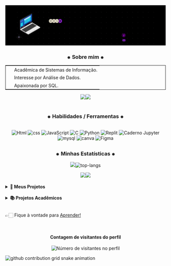 <img src="https://github.com/GiovanaMerces/GiovanaMerces/blob/af84c6e36f857bfa2b734d5f0fe8edc35790a9e1/_banner%20github.gif">

<div align="center">
  <h3>⁕ Sobre mim ⁕</h3>

  <table style="border: 1px solid; margin-left: auto; margin-right: auto;">
    <tr>
      <td><img src="https://media.tenor.com/FbTWLMuy8dgAAAAi/lcv-80s-computer.gif" width="16" height="16"> Acadêmica de Sistemas de Informação.</td>
    </tr>
    <tr>
      <td><img src="https://media.tenor.com/sUiwSBs8S6QAAAAi/dice-game.gif" width="16" height="16"> Interesse por Análise de Dados.</td>
    </tr>
    <tr>
      <td><img src="https://media.tenor.com/2dN-bcf5bQIAAAAi/purple-heart-pixel-heart.gif" width="16" height="16"> Apaixonada por SQL.</td>
    </tr>
  </table>
</div>

<div align="center">
   <img src="https://media.tenor.com/C9Dy-V7KTMMAAAAi/line.gif" Height="10"><img src="https://media.tenor.com/C9Dy-V7KTMMAAAAi/line.gif" Height="10">
</div>

<br>

<div align="center">
 <h3>⁕ Habilidades / Ferramentas ⁕</h3>
<br>
  
  <img src="https://user-images.githubusercontent.com/25181517/192158954-f88b5814-d510-4564-b285-dff7d6400dad.png" alt="Html" Height="55" Width="55"/>
  <img src="https://user-images.githubusercontent.com/25181517/183898674-75a4a1b1-f960-4ea9-abcb-637170a00a75.png" alt="css" Height="55" Width="55"/>
  <img src="https://user-images.githubusercontent.com/25181517/117447155-6a868a00-af3d-11eb-9cfe-245df15c9f3f.png" alt="JavaScript" Height="45" Width="45"/>
  <img src="https://user-images.githubusercontent.com/25181517/192106070-46255bcf-65e6-4c6b-a296-bf8d0d8fb2a7.png" alt="C" Height="45" Width="45"/>
  <img src="https://user-images.githubusercontent.com/25181517/183423507-c056a6f9-1ba8-4312-a350-19bcbc5a8697.png" alt="Python" Height="45" Width="45"/>
  <img src="https://cdn.jsdelivr.net/gh/devicons/devicon@latest/icons/replit/replit-original.svg" alt="Replit" Height="45" Width="45"/>
  <img src="https://user-images.githubusercontent.com/25181517/183914128-3fc88b4a-4ac1-40e6-9443-9a30182379b7.png" alt="Caderno Jupyter" Height="48" Width="48"/>
  <img src="https://user-images.githubusercontent.com/25181517/183896128-ec99105a-ec1a-4d85-b08b-1aa1620b2046.png" alt="mysql" Height="55" Width="55"/>
  <img src="https://github-production-user-asset-6210df.s3.amazonaws.com/136815194/253220886-02494c7c-de6a-43a6-9293-6369696842ed.png" alt="canva" Height="55" Width="55"/>
  <img src="https://user-images.githubusercontent.com/25181517/189715289-df3ee512-6eca-463f-a0f4-c10d94a06b2f.png" alt="Figma" Height="45" Width="45"/>

</div>
</h3>

##

<div align="center">
 <h3>⁕ Minhas Estatísticas ⁕</h3>
</div>



<p align="center">
  <img src="https://github-readme-stats.vercel.app/api?username=GiovanaMerces&show_icons=true&theme=midnight-purple&include_all_commits=false&count_private=true&hide_border=true&bg_color=00000000"/><img src="https://github-readme-stats.vercel.app/api/top-langs/?username=GiovanaMerces&show_icons=true&layout=compact&theme=midnight-purple&hide_border=true&bg_color=00000000&include_all_commits=true&count_private=true" alt="top-langs">
</p>

<div align="center">
   <img src="https://media.tenor.com/C9Dy-V7KTMMAAAAi/line.gif" Height="10"><img src="https://media.tenor.com/C9Dy-V7KTMMAAAAi/line.gif" Height="10">
</div>

<br>

<details>
    <summary><strong>📌 Meus Projetos</strong></summary>
    <br>
  
[![Readme Card](https://github-readme-stats.vercel.app/api/pin/?username=GiovanaMerces&repo=AnaliseRotatividade&show_icons=true&layout=compact&theme=midnight-purple&hide_border=false&bg_color=00000000)](https://github.com/GiovanaMerces/AnaliseRotatividade)
</details>

<br>

<details>
    <summary><strong>📚 Projetos Acadêmicos</strong></summary>
    <br>
 
[📗ES1-HospedagemHotel](https://github.com/GiovanaMerces/ES1-HospedagemHotel)<br>
<br>
[📗TEC1-ESCAPE-THE-MAZE](https://github.com/GiovanaMerces/ESCAPE-THE-MAZE)<br>
<br>
[📗LeituraArtigo2023](https://github.com/GiovanaMerces/LeituraArtigo2023)<br>
<br>
[📗IHM-RelatorioShopp2](https://github.com/GiovanaMerces/RelatorioShopp2)<br>
<br>
</details>

<br>

👉🏻 Fique à vontade para [Aprender!](https://github.com/GiovanaMerces/Aprendizagem)

<br>


<div align="center">
  <h4><b>Contagem de visitantes do perfil</b></h4>
</div>

<p align="center">
  <img
    src="https://profile-counter.glitch.me/GiovanaMerces/count.svg"
    alt="Número de visitantes no perfil"/>
</p>

<picture>
  <source media="(prefers-color-scheme: dark)" srcset="https://raw.githubusercontent.com/GiovanaMerces/GiovanaMerces/output/github-contribution-grid-snake-dark.svg">
  <source media="(prefers-color-scheme: light)" srcset="https://raw.githubusercontent.com/GiovanaMerces/GiovanaMerces/output/github-contribution-grid-snake.svg">
  <img alt="github contribution grid snake animation" src="https://raw.githubusercontent.com/GiovanaMerces/GiovanaMerces/output/github-contribution-grid-snake-dark.svg">
<picture>
<br><br>

